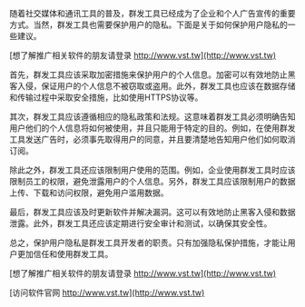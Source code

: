 随着社交媒体和通讯工具的普及，群发工具已经成为了企业和个人广告宣传的重要方式。当然，群发工具也需要保护用户的隐私。下面是关于如何保护用户隐私的一些建议。

[想了解推广相关软件的朋友请登录 http://www.vst.tw](http://www.vst.tw)

首先，群发工具应该采取加密措施来保护用户的个人信息。加密可以有效地防止黑客入侵，保证用户的个人信息不被窃取或盗用。此外，群发工具也应该在数据存储和传输过程中采取安全措施，比如使用HTTPS协议等。

其次，群发工具应该遵循相应的隐私政策和法规。这意味着群发工具必须明确告知用户他们的个人信息将如何被使用，并且只能用于特定的目的。例如，在使用群发工具发送广告时，必须事先取得用户的同意，并且要清楚地告知用户他们如何取消订阅。

除此之外，群发工具还应该限制用户使用的范围。例如，企业使用群发工具时应该限制员工的权限，避免泄露用户的个人信息。另外，群发工具应该限制用户的数据上传、下载和访问权限，避免用户滥用数据。

最后，群发工具应该及时更新软件并解决漏洞。这可以有效地防止黑客入侵和数据泄露。此外，群发工具还应该定期进行安全审计和测试，以确保其安全性。

总之，保护用户隐私是群发工具开发者的职责。只有加强隐私保护措施，才能让用户更加信任和使用群发工具。

[想了解推广相关软件的朋友请登录 http://www.vst.tw](http://www.vst.tw)


[访问软件官网 http://www.vst.tw](http://www.vst.tw)
